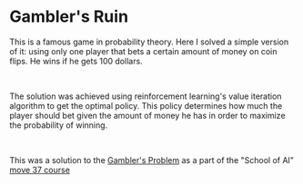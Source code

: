 # Gambler's Ruin

This is a famous game in probability theory. Here I solved a simple version of it: using only one player that bets a certain amount of money on coin flips. He wins if he gets 100 dollars.

<br/>

The solution was achieved using reinforcement learning's value iteration algorithm to get the optimal policy. This policy determines how much the player should bet given the amount of money he has in order to maximize the probability of winning.

<br/>

This was a solution to the [Gambler's Problem](https://github.com/dennybritz/reinforcement-learning/tree/master/DP/) as a part of the "School of AI" [move 37 course](https://www.theschool.ai/courses/move-37-course)
